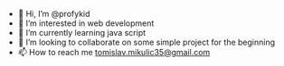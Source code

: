 - 👋 Hi, I’m @profykid
- 👀 I’m interested in web development
- 🌱 I’m currently learning java script
- 💞️ I’m looking to collaborate on some simple project for the beginning
- 📫 How to reach me tomislav.mikulic35@gmail.com

<!---
profykid/profykid is a ✨ special ✨ repository because its `README.md` (this file) appears on your GitHub profile.
You can click the Preview link to take a look at your changes.
--->
